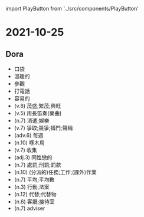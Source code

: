 import PlayButton from '../src/components/PlayButton'

# 2021-10-25

## Dora
- <PlayButton value="pocket" /> 口袋
- <PlayButton value="warm" /> 溫暖的
- <PlayButton value="visit" /> 參觀
- <PlayButton value="call" /> 打電話
- <PlayButton value="easy" /> 容易的
- <PlayButton value="flourish" /> (v.8) 茂盛;繁茂;興旺
- <PlayButton value="flute" /> (v.5) 用長笛奏(樂曲)
- <PlayButton value="pastime" /> (n.7) 消遣;娛樂
- <PlayButton value="contend" /> (v.7) 爭取;競爭;搏鬥;聲稱
- <PlayButton value="weekly" /> (adv.6) 每週
- <PlayButton value="woodpecker" /> (n.10) 啄木鳥
- <PlayButton value="collect" /> (v.7) 收集
- <PlayButton value="gay" /> (adj.3) 同性戀的
- <PlayButton value="penalty" /> (n.7) 處罰;刑罰;罰款
- <PlayButton value="assignment" /> (n.10) (分派的)任務;工作;(課外)作業
- <PlayButton value="average" /> (n.7) 平均;平均數
- <PlayButton value="act" /> (n.3) 行動,法案
- <PlayButton value="substitution" /> (n.12) 代替;代替物
- <PlayButton value="parlor" /> (n.6) 客廳;接待室
- <PlayButton value="advisor" /> (n.7) adviser
